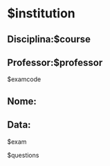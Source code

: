<div id="header">

<h1>$institution</h1>

<h2><strong>Disciplina:</strong>$course</h2>

<h2><strong>Professor:</strong>$professor</h2>

</div>

<div id="examcode">$examcode</div>

<div id="student">

<h2 id="name">Nome:</h2>

<h2>Data:</h2>

</div>

<div id="exam">$exam</div> 

$questions

</div>